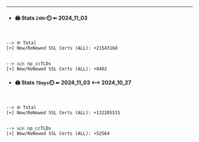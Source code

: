 

---
- #### 🖨️ **Stats** `24Hr`⏲️ ➼ 2024_11_03
```console


--> 🌐 Total
[+] New/ReNewed SSL Certs (ALL): +21543168


--> 🇳🇵 np_ccTLDs
[+] New/ReNewed SSL Certs (ALL): +8402

```

- #### 🖨️ **Stats** `7Days`⏲️ ➼ 2024_11_03 <--> 2024_10_27
```console


--> 🌐 Total
[+] New/ReNewed SSL Certs (ALL): +132205531


--> 🇳🇵 np_ccTLDs
[+] New/ReNewed SSL Certs (ALL): +52564

```

